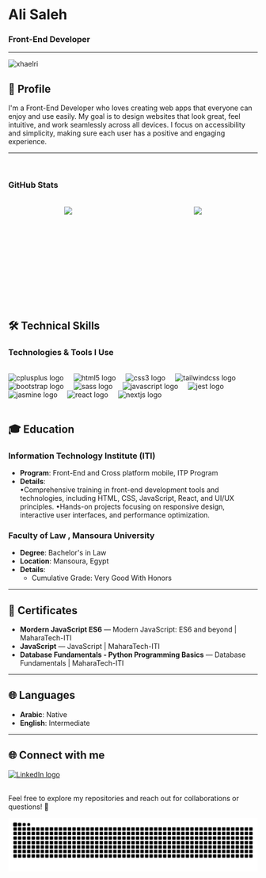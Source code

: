 # Ali Saleh

### Front-End Developer

---
<p align="left"> <img src="https://komarev.com/ghpvc/?username=xhaelri&label=Profile%20views&color=0e75b6&style=flat" alt="xhaelri" /> </p>


## 👋 **Profile**

I'm a Front-End Developer who loves creating web apps that everyone can enjoy and use easily. My goal is to design websites that look great, feel intuitive, and work seamlessly across all devices. I focus on accessibility and simplicity, making sure each user has a positive and engaging experience.

---

<br/>

### GitHub Stats

<br/>
<div align="center" style="display: flex; justify-content: space-around; align-items: stretch; gap: 20px;">
  <img src="https://github-readme-stats.vercel.app/api?username=xhaelri&show_icons=true&count_private=true&theme=dracula" height="180px" />
  <img src="https://github-readme-stats.vercel.app/api/top-langs?username=xhaelri&show_icons=true&theme=dracula&layout=compact" height="180px" />
</div>

<br/>

## 🛠️ **Technical Skills**

### Technologies & Tools I Use

<br/>
<div align="left">
  <img src="https://cdn.jsdelivr.net/gh/devicons/devicon/icons/cplusplus/cplusplus-original.svg" height="40" alt="cplusplus logo"  />
  <img width="12" />
  <img src="https://cdn.jsdelivr.net/gh/devicons/devicon/icons/html5/html5-original.svg" height="40" alt="html5 logo"  />
  <img width="12" />
  <img src="https://cdn.jsdelivr.net/gh/devicons/devicon/icons/css3/css3-original.svg" height="40" alt="css3 logo"  />
  <img width="12" />
  <img src="https://cdn.jsdelivr.net/gh/devicons/devicon/icons/tailwindcss/tailwindcss-original.svg" height="40" alt="tailwindcss logo"  />
  <img width="12" />
  <img src="https://cdn.jsdelivr.net/gh/devicons/devicon/icons/bootstrap/bootstrap-original.svg" height="40" alt="bootstrap logo"  />
  <img width="12" />
  <img src="https://cdn.jsdelivr.net/gh/devicons/devicon/icons/sass/sass-original.svg" height="40" alt="sass logo"  />
  <img width="12" />
  <img src="https://cdn.jsdelivr.net/gh/devicons/devicon/icons/javascript/javascript-original.svg" height="40" alt="javascript logo"  />
  <img width="12" />
  <img src="https://cdn.jsdelivr.net/gh/devicons/devicon/icons/jest/jest-plain.svg" height="40" alt="jest logo"  />
  <img width="12" />
  <img src="https://cdn.jsdelivr.net/gh/devicons/devicon/icons/jasmine/jasmine-original.svg" height="40" alt="jasmine logo"  />
  <img width="12" />
  <img src="https://cdn.jsdelivr.net/gh/devicons/devicon/icons/react/react-original.svg" height="40" alt="react logo"  />
  <img width="12" />
  <img src="https://cdn.jsdelivr.net/gh/devicons/devicon/icons/nextjs/nextjs-original.svg" height="40" alt="nextjs logo"  />
</div>

<br/>

## 🎓 **Education**

### **Information Technology Institute (ITI)**

- **Program**: Front-End and Cross platform mobile, ITP Program
- **Details**:  
  •Comprehensive training in front-end development tools and technologies, including HTML, CSS, JavaScript, React, and UI/UX principles.
  •Hands-on projects focusing on responsive design, interactive user interfaces, and performance optimization.

### **Faculty of Law , Mansoura University**

- **Degree**: Bachelor's in Law
- **Location**: Mansoura, Egypt
- **Details**:
  - Cumulative Grade: Very Good With Honors

---

## 📜 **Certificates**

- **Mordern JavaScript ES6** — Modern JavaScript: ES6 and beyond | MaharaTech-ITI
- **JavaScript** — JavaScript | MaharaTech-ITI
- **Database Fundamentals - Python Programming Basics** — Database Fundamentals | MaharaTech-ITI

---

## 🌐 **Languages**

- **Arabic**: Native
- **English**: Intermediate

---

## 🌐 **Connect with me**

<div align="left">
  <a href="https://www.linkedin.com/in/ali-saleh17/" target="_blank">
    <img src="https://raw.githubusercontent.com/maurodesouza/profile-readme-generator/master/src/assets/icons/social/linkedin/default.svg" width="47" height="35" alt="LinkedIn logo"  />
  </a>
</div>

<br/>

Feel free to explore my repositories and reach out for collaborations or questions! 🚀

<p align="center">
  <img src="https://github.com/xhaelri/xhaelri/blob/output/snake.svg" />
</p>
